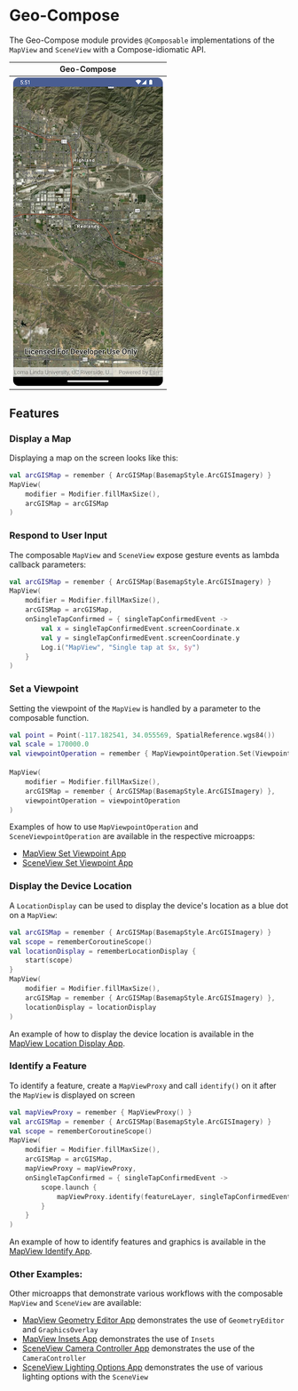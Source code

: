 # Geo-Compose

The Geo-Compose module provides `@Composable` implementations of the `MapView` and `SceneView` with a Compose-idiomatic API.

|Geo-Compose|
|:--:|
|![image](screenshot.png)|

## Features

### Display a Map

Displaying a map on the screen looks like this:

```kotlin
val arcGISMap = remember { ArcGISMap(BasemapStyle.ArcGISImagery) }
MapView(
	modifier = Modifier.fillMaxSize(),
	arcGISMap = arcGISMap
)
```

### Respond to User Input

The composable `MapView` and `SceneView` expose gesture events as lambda callback parameters:

```kotlin
val arcGISMap = remember { ArcGISMap(BasemapStyle.ArcGISImagery) }
MapView(
	modifier = Modifier.fillMaxSize(),
	arcGISMap = arcGISMap,
	onSingleTapConfirmed = { singleTapConfirmedEvent ->
		val x = singleTapConfirmedEvent.screenCoordinate.x
		val y = singleTapConfirmedEvent.screenCoordinate.y
		Log.i("MapView", "Single tap at $x, $y")
	}
)
```

### Set a Viewpoint

Setting the viewpoint of the `MapView` is handled by a parameter to the composable function.

```kotlin
val point = Point(-117.182541, 34.055569, SpatialReference.wgs84())
val scale = 170000.0
val viewpointOperation = remember { MapViewpointOperation.Set(Viewpoint(point, scale)) }

MapView(
	modifier = Modifier.fillMaxSize(),
	arcGISMap = remember { ArcGISMap(BasemapStyle.ArcGISImagery) },
	viewpointOperation = viewpointOperation
)
```

Examples of how to use `MapViewpointOperation` and `SceneViewpointOperation` are available in the respective microapps:

- [MapView Set Viewpoint App](../../microapps/MapViewSetViewpointApp/README.md)
- [SceneView Set Viewpoint App](../../microapps/SceneViewSetViewpointApp/README.md)

### Display the Device Location

A `LocationDisplay` can be used to display the device's location as a blue dot on a `MapView`:

```kotlin
val arcGISMap = remember { ArcGISMap(BasemapStyle.ArcGISImagery) }
val scope = rememberCoroutineScope()
val locationDisplay = rememberLocationDisplay {
	start(scope)
}
MapView(
	modifier = Modifier.fillMaxSize(),
	arcGISMap = remember { ArcGISMap(BasemapStyle.ArcGISImagery) },
	locationDisplay = locationDisplay
)
```

An example of how to display the device location is available in the [MapView Location Display App](../../microapps/MapViewLocationDisplayApp/README.md).

### Identify a Feature

To identify a feature, create a `MapViewProxy` and call `identify()` on it after the `MapView` is displayed on screen

```kotlin
val mapViewProxy = remember { MapViewProxy() }
val arcGISMap = remember { ArcGISMap(BasemapStyle.ArcGISImagery) }
val scope = rememberCoroutineScope()
MapView(
	modifier = Modifier.fillMaxSize(),
	arcGISMap = arcGISMap,
	mapViewProxy = mapViewProxy,
	onSingleTapConfirmed = { singleTapConfirmedEvent ->
		scope.launch {
			mapViewProxy.identify(featureLayer, singleTapConfirmedEvent.screenCoordinate, 20.dp)
		}
	}
)
```

An example of how to identify features and graphics is available in the [MapView Identify App](../../microapps/MapViewIdentifyApp/README.md).

### Other Examples:

Other microapps that demonstrate various workflows with the composable `MapView` and `SceneView` are available:

- [MapView Geometry Editor App](../../microapps/MapViewGeometryEditorApp/README.md) demonstrates the use of `GeometryEditor` and `GraphicsOverlay`
- [MapView Insets App](../../microapps/MapViewInsetsApp/README.md) demonstrates the use of `Insets`
- [SceneView Camera Controller App](../../microapps/SceneViewCameraControllerApp/README.md) demonstrates the use of the `CameraController`
- [SceneView Lighting Options App](../../microapps/SceneViewLightingOptionsApp/README.md) demonstrates the use of various lighting options with the `SceneView`


